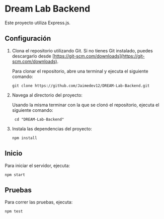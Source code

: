 # Dream Lab Backend

Este proyecto utiliza Express.js.

## Configuración

1. Clona el repositorio utilizando Git. Si no tienes Git instalado, puedes descargarlo desde [https://git-scm.com/downloads](https://git-scm.com/downloads).
   
   Para clonar el repositorio, abre una terminal y ejecuta el siguiente comando:

   ```
   git clone https://github.com/Jaimedev12/DREAM-Lab-Backend.git
   ```

2. Navega al directorio del proyecto:

    Usando la misma terminar con la que se clonó el repositorio, ejecuta el siguiente comando:
   
    ```
     cd "DREAM-Lab-Backend"
     ```

3. Instala las dependencias del proyecto:

     ```
     npm install
     ```

## Inicio

Para iniciar el servidor, ejecuta:
```
npm start
```

## Pruebas

Para correr las pruebas, ejecuta:
```
npm test
```
